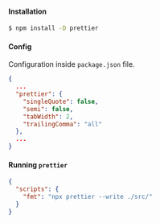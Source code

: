 
#### Installation

```bash
$ npm install -D prettier
```


#### Config
Configuration inside `package.json` file.

```json
{
  ...
  "prettier": {
    "singleQuote": false,
    "semi": false,
    "tabWidth": 2,
    "trailingComma": "all"
  },
  ...
}
```


#### Running `prettier`

```json
{
  "scripts": {
    "fmt": "npx prettier --write ./src/"
  }
}
```
